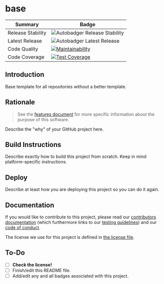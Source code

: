# base

| Summary           | Badge                                              |
| ----------------- | -------------------------------------------------- |
| Release Stability | ![Autobadger Release Stability][release-stability] |
| Latest Release    | ![Autobadger Latest Release][latest-release]       |
| Code Quality      | [![Maintainability][quality-image]][quality-link]  |
| Code Coverage     | [![Test Coverage][coverage-image]][coverage-link]  |

[release-stability]: https://img.shields.io/static/v1?label=latest&message=0.0.0&color=purple
[latest-release]: https://img.shields.io/static/v1?label=stability&message=unusable&color=red
[quality-image]: https://api.codeclimate.com/v1/badges/2a5f19c4fac18d083aa6/maintainability
[quality-link]: https://codeclimate.com/github/teaminkling/base/maintainability
[coverage-image]: https://api.codeclimate.com/v1/badges/<ID_HERE>/test_coverage
[coverage-link]: https://codeclimate.com/github/teaminkling/base/test_coverage

## Introduction

Base template for all repositories without a better template.

## Rationale

> See the [features document](FEATURES.md) for more specific information about the purpose of this software.

Describe the "why" of your GitHub project here.

## Build Instructions

Describe exactly how to build this project from scratch. Keep in mind platform-specific instructions.

## Deploy

Describe at least how _you_ are deploying this project so you can do it again.

## Documentation

If you would like to contribute to this project, please read our [contributors documentation](CONTRIBUTING.md) (which
furthermore links to our [testing guidelines](TESTING.md)) and our [code of conduct](CODE_OF_CONDUCT.md).

The license we use for this project is defined in [the license file](LICENSE).

## To-Do

- [ ] **Check the license!**
- [ ] Finish/edit this README file.
- [ ] Add/edit any and all badges associated with this project.

